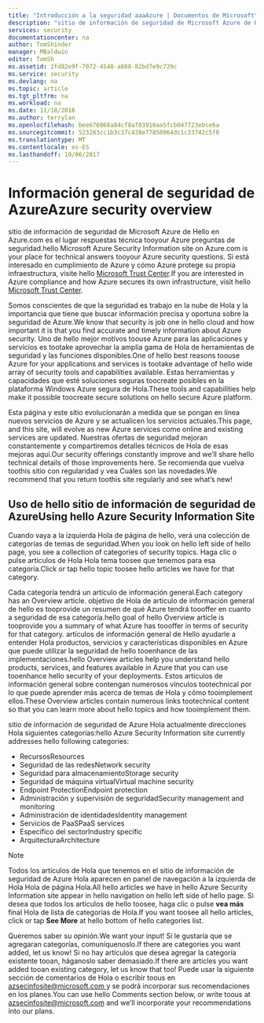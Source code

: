 ```yaml
---
title: "Introducción a la seguridad aaaAzure | Documentos de Microsoft"
description: "sitio de información de seguridad de Microsoft Azure de Hello en Azure.com es el lugar respuestas técnica tooyour Azure preguntas de seguridad."
services: security
documentationcenter: na
author: TomShinder
manager: MBaldwin
editor: TomSh
ms.assetid: 2fd82e9f-7072-4548-a888-82bd7e9c729c
ms.service: security
ms.devlang: na
ms.topic: article
ms.tgt_pltfrm: na
ms.workload: na
ms.date: 11/18/2016
ms.author: terrylan
ms.openlocfilehash: bee676068a84cf8af03910aa5fcb047723ebce6a
ms.sourcegitcommit: 523283cc1b3c37c428e77850964dc1c33742c5f0
ms.translationtype: MT
ms.contentlocale: es-ES
ms.lasthandoff: 10/06/2017
---
```

# <a name="azure-security-overview"></a><span data-ttu-id="f8183-103">Información general de seguridad de Azure</span><span class="sxs-lookup"><span data-stu-id="f8183-103">Azure security overview</span></span>
<span data-ttu-id="f8183-104">sitio de información de seguridad de Microsoft Azure de Hello en Azure.com es el lugar respuestas técnica tooyour Azure preguntas de seguridad.</span><span class="sxs-lookup"><span data-stu-id="f8183-104">hello Microsoft Azure Security Information site on Azure.com is your place for technical answers tooyour Azure security questions.</span></span> <span data-ttu-id="f8183-105">Si está interesado en cumplimiento de Azure y cómo Azure protege su propia infraestructura, visite hello [Microsoft Trust Center](https://www.microsoft.com/TrustCenter/default.aspx).</span><span class="sxs-lookup"><span data-stu-id="f8183-105">If you are interested in Azure compliance and how Azure secures its own infrastructure, visit hello [Microsoft Trust Center](https://www.microsoft.com/TrustCenter/default.aspx).</span></span>

<span data-ttu-id="f8183-106">Somos conscientes de que la seguridad es trabajo en la nube de Hola y la importancia que tiene que buscar información precisa y oportuna sobre la seguridad de Azure.</span><span class="sxs-lookup"><span data-stu-id="f8183-106">We know that security is job one in hello cloud and how important it is that you find accurate and timely information about Azure security.</span></span> <span data-ttu-id="f8183-107">Uno de hello mejor motivos toouse Azure para las aplicaciones y servicios es tootake aprovechar la amplia gama de Hola de herramientas de seguridad y las funciones disponibles.</span><span class="sxs-lookup"><span data-stu-id="f8183-107">One of hello best reasons toouse Azure for your applications and services is tootake advantage of hello wide array of security tools and capabilities available.</span></span> <span data-ttu-id="f8183-108">Estas herramientas y capacidades que esté soluciones seguras toocreate posibles en la plataforma Windows Azure segura de Hola.</span><span class="sxs-lookup"><span data-stu-id="f8183-108">These tools and capabilities help make it possible toocreate secure solutions on hello secure Azure platform.</span></span>

<span data-ttu-id="f8183-109">Esta página y este sitio evolucionarán a medida que se pongan en línea nuevos servicios de Azure y se actualicen los servicios actuales.</span><span class="sxs-lookup"><span data-stu-id="f8183-109">This page, and this site, will evolve as new Azure services come online and existing services are updated.</span></span> <span data-ttu-id="f8183-110">Nuestras ofertas de seguridad mejoran constantemente y compartiremos detalles técnicos de Hola de esas mejoras aquí.</span><span class="sxs-lookup"><span data-stu-id="f8183-110">Our security offerings constantly improve and we’ll share hello technical details of those improvements here.</span></span> <span data-ttu-id="f8183-111">Se recomienda que vuelva toothis sitio con regularidad y vea Cuáles son las novedades.</span><span class="sxs-lookup"><span data-stu-id="f8183-111">We recommend that you return toothis site regularly and see what’s new!</span></span>

## <a name="using-hello-azure-security-information-site"></a><span data-ttu-id="f8183-112">Uso de hello sitio de información de seguridad de Azure</span><span class="sxs-lookup"><span data-stu-id="f8183-112">Using hello Azure Security Information Site</span></span>
<span data-ttu-id="f8183-113">Cuando vaya a la izquierda Hola de página de hello, verá una colección de categorías de temas de seguridad.</span><span class="sxs-lookup"><span data-stu-id="f8183-113">When you look on hello left side of hello page, you see a collection of categories of security topics.</span></span> <span data-ttu-id="f8183-114">Haga clic o pulse artículos de Hola Hola tema toosee que tenemos para esa categoría.</span><span class="sxs-lookup"><span data-stu-id="f8183-114">Click or tap hello topic toosee hello articles we have for that category.</span></span>

<span data-ttu-id="f8183-115">Cada categoría tendrá un artículo de información general.</span><span class="sxs-lookup"><span data-stu-id="f8183-115">Each category has an Overview article.</span></span> <span data-ttu-id="f8183-116">objetivo de Hola de artículo de información general de hello es tooprovide un resumen de qué Azure tendrá toooffer en cuanto a seguridad de esa categoría.</span><span class="sxs-lookup"><span data-stu-id="f8183-116">hello goal of hello Overview article is tooprovide you a summary of what Azure has toooffer in terms of security for that category.</span></span> <span data-ttu-id="f8183-117">artículos de información general de Hello ayudarle a entender Hola productos, servicios y características disponibles en Azure que puede utilizar la seguridad de hello tooenhance de las implementaciones.</span><span class="sxs-lookup"><span data-stu-id="f8183-117">hello Overview articles help you understand hello products, services, and features available in Azure that you can use tooenhance hello security of your deployments.</span></span> <span data-ttu-id="f8183-118">Estos artículos de información general sobre contengan numerosos vínculos tootechnical por lo que puede aprender más acerca de temas de Hola y cómo tooimplement ellos.</span><span class="sxs-lookup"><span data-stu-id="f8183-118">These Overview articles contain numerous links tootechnical content so that you can learn more about hello topics and how tooimplement them.</span></span>

<span data-ttu-id="f8183-119">sitio de información de seguridad de Azure Hola actualmente direcciones Hola siguientes categorías:</span><span class="sxs-lookup"><span data-stu-id="f8183-119">hello Azure Security Information site currently addresses hello following categories:</span></span>

* <span data-ttu-id="f8183-120">Recursos</span><span class="sxs-lookup"><span data-stu-id="f8183-120">Resources</span></span>
* <span data-ttu-id="f8183-121">Seguridad de las redes</span><span class="sxs-lookup"><span data-stu-id="f8183-121">Network security</span></span>
* <span data-ttu-id="f8183-122">Seguridad para almacenamiento</span><span class="sxs-lookup"><span data-stu-id="f8183-122">Storage security</span></span>
* <span data-ttu-id="f8183-123">Seguridad de máquina virtual</span><span class="sxs-lookup"><span data-stu-id="f8183-123">Virtual machine security</span></span>
* <span data-ttu-id="f8183-124">Endpoint Protection</span><span class="sxs-lookup"><span data-stu-id="f8183-124">Endpoint protection</span></span>
* <span data-ttu-id="f8183-125">Administración y supervisión de seguridad</span><span class="sxs-lookup"><span data-stu-id="f8183-125">Security management and monitoring</span></span>
* <span data-ttu-id="f8183-126">Administración de identidades</span><span class="sxs-lookup"><span data-stu-id="f8183-126">Identity management</span></span>
* <span data-ttu-id="f8183-127">Servicios de PaaS</span><span class="sxs-lookup"><span data-stu-id="f8183-127">PaaS services</span></span>
* <span data-ttu-id="f8183-128">Específico del sector</span><span class="sxs-lookup"><span data-stu-id="f8183-128">Industry specific</span></span>
* <span data-ttu-id="f8183-129">Arquitectura</span><span class="sxs-lookup"><span data-stu-id="f8183-129">Architecture</span></span>

> [!NOTE]
> <span data-ttu-id="f8183-130">Todos los artículos de Hola que tenemos en el sitio de información de seguridad de Azure Hola aparecen en panel de navegación a la izquierda de Hola Hola de página Hola.</span><span class="sxs-lookup"><span data-stu-id="f8183-130">All hello articles we have in hello Azure Security Information site appear in hello navigation on hello left side of hello page.</span></span> <span data-ttu-id="f8183-131">Si desea que todos los artículos de hello toosee, haga clic o pulse **vea más** final Hola de lista de categorías de Hola.</span><span class="sxs-lookup"><span data-stu-id="f8183-131">If you want toosee all hello articles, click or tap **See More** at hello bottom of hello categories list.</span></span>
>
>

<span data-ttu-id="f8183-132">Queremos saber su opinión.</span><span class="sxs-lookup"><span data-stu-id="f8183-132">We want your input!</span></span> <span data-ttu-id="f8183-133">Si le gustaría que se agregaran categorías, comuníquenoslo.</span><span class="sxs-lookup"><span data-stu-id="f8183-133">If there are categories you want added, let us know!</span></span> <span data-ttu-id="f8183-134">Si no hay artículos que desea agregar la categoría existente tooan, háganoslo saber demasiado.</span><span class="sxs-lookup"><span data-stu-id="f8183-134">If there are articles you want added tooan existing category, let us know that too!</span></span> <span data-ttu-id="f8183-135">Puede usar la siguiente sección de comentarios de Hola o escribir toous en [ azsecinfosite@microsoft.com ](mailto:azsecinfosite@microsoft.com) y se podrá incorporar sus recomendaciones en los planes.</span><span class="sxs-lookup"><span data-stu-id="f8183-135">You can use hello Comments section below, or write toous at [azsecinfosite@microsoft.com](mailto:azsecinfosite@microsoft.com) and we’ll incorporate your recommendations into our plans.</span></span>
